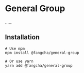# General Group
……

## Installation
```
# Use npm
npm install @fangcha/general-group

# Or use yarn
yarn add @fangcha/general-group
```
